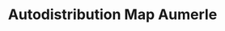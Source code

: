 ---
title: "Autodistribution Map Aumerle"
url: /chelles/autodistribution-map-aumerle/
shop: Autoteile
---